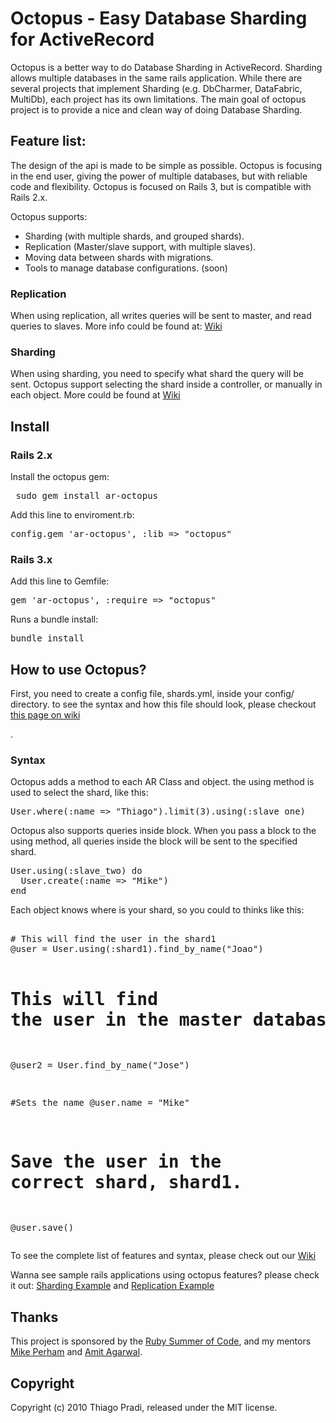 <h1> Octopus  - Easy Database Sharding for ActiveRecord</h1>

<p> Octopus is a better way to do Database Sharding in ActiveRecord. Sharding allows multiple databases in the same rails application. While there are several projects that implement Sharding (e.g. DbCharmer, DataFabric, MultiDb), each project has its own limitations. The main goal of octopus project is to provide a nice and clean way of doing Database Sharding.</p>

<h2>Feature list: </h2>
<p> The design of the api is made to be simple as possible. Octopus is focusing in the end user, giving the power of multiple databases, but with reliable code and flexibility. Octopus is focused on Rails 3, but is compatible with Rails 2.x.</p>

<p> Octopus supports: </p>

- Sharding (with multiple shards, and grouped shards).
- Replication (Master/slave support, with multiple slaves).
- Moving data between shards with migrations.
- Tools to manage database configurations. (soon)

<h3> Replication </h3>
<p> When using replication, all writes queries will be sent to master, and read queries to slaves. More info could be found at: <a href="http://wiki.github.com/tchandy/octopus/replication"> Wiki</a> </p>

<h3> Sharding </h3>
<p> When using sharding, you need to specify what shard the query will be sent. Octopus support selecting the shard inside a controller, or manually in each object. More could be found at <a href="http://wiki.github.com/tchandy/octopus/sharding"> Wiki</a> </p>

<h2> Install </h2>

<h3> Rails 2.x </h3>

Install  the octopus gem:
<pre> sudo gem install ar-octopus </pre>

Add this line to enviroment.rb:
<pre>config.gem 'ar-octopus', :lib => "octopus"</pre>

<h3> Rails 3.x </h3>

Add this line to Gemfile:
<pre>gem 'ar-octopus', :require => "octopus"</pre>

Runs a bundle install:
<pre>bundle install</pre>

<h2> How to use Octopus? </h2>
<p>First, you need to create a config file, shards.yml, inside your config/ directory. to see the syntax and how this file should look, please checkout <a href="http://wiki.github.com/tchandy/octopus/config-file">this page on wiki</a></p>.

<h3> Syntax </h3>
<p>Octopus adds a method to each AR Class and object. the using method is used to select the shard, like this: </p>
<pre>User.where(:name => "Thiago").limit(3).using(:slave_one) </pre>

<p> Octopus also supports queries inside block. When you pass a block to the using method, all queries inside the block will be sent to the specified shard. </p>
<pre>
User.using(:slave_two) do 
  User.create(:name => "Mike")
end
</pre>

<p> Each object knows where is your shard, so you could to thinks like this:</p>
<pre> 
# This will find the user in the shard1
@user = User.using(:shard1).find_by_name("Joao")

# This will find the user in the master database
@user2 = User.find_by_name("Jose")

#Sets the name
@user.name = "Mike"

# Save the user in the correct shard, shard1. 
@user.save()
</pre>

<p> To see the complete list of features and syntax, please check out our <a href="http://wiki.github.com/tchandy/octopus/"> Wiki</a></p>
<p>Wanna see sample rails applications using octopus features? please check it out: <a href="http://github.com/tchandy/octopus_sharding_example">Sharding Example</a> and <a href="http://github.com/tchandy/octopus_replication_example">Replication Example</a> </p>
  
<h2>Thanks</h2>

This project is sponsored by the <a href="http://www.rubysoc.org">Ruby Summer of Code</a>,
and my mentors <a href="http://github.com/mperham">Mike Perham</a> and <a href="http://github.com/amitagarwal">Amit Agarwal</a>.

<h2>Copyright</h2>

Copyright (c) 2010 Thiago Pradi, released under the MIT license.
